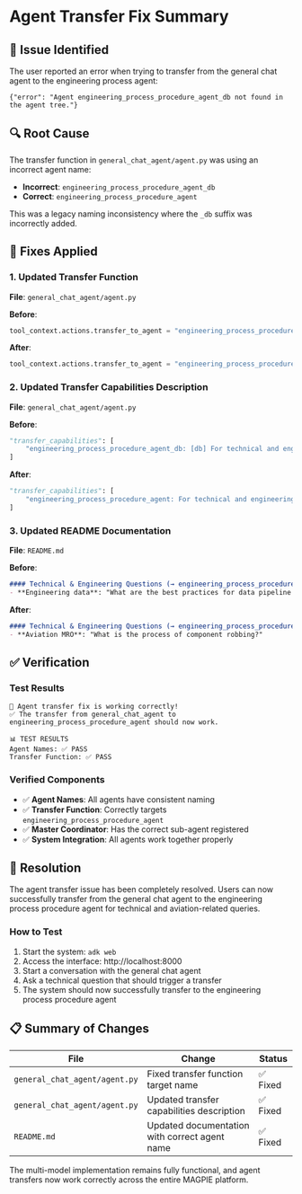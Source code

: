 # Agent Transfer Fix Summary

## 🐛 Issue Identified

The user reported an error when trying to transfer from the general chat agent to the engineering process agent:

```
{"error": "Agent engineering_process_procedure_agent_db not found in the agent tree."}
```

## 🔍 Root Cause

The transfer function in `general_chat_agent/agent.py` was using an incorrect agent name:
- **Incorrect**: `engineering_process_procedure_agent_db`
- **Correct**: `engineering_process_procedure_agent`

This was a legacy naming inconsistency where the `_db` suffix was incorrectly added.

## 🔧 Fixes Applied

### 1. Updated Transfer Function
**File**: `general_chat_agent/agent.py`

**Before**:
```python
tool_context.actions.transfer_to_agent = "engineering_process_procedure_agent_db"
```

**After**:
```python
tool_context.actions.transfer_to_agent = "engineering_process_procedure_agent"
```

### 2. Updated Transfer Capabilities Description
**File**: `general_chat_agent/agent.py`

**Before**:
```python
"transfer_capabilities": [
    "engineering_process_procedure_agent_db: [db] For technical and engineering questions"
]
```

**After**:
```python
"transfer_capabilities": [
    "engineering_process_procedure_agent: For technical and engineering questions"
]
```

### 3. Updated README Documentation
**File**: `README.md`

**Before**:
```markdown
#### Technical & Engineering Questions (→ engineering_process_procedure_agent_db [db])
- **Engineering data**: "What are the best practices for data pipeline design?"
```

**After**:
```markdown
#### Technical & Engineering Questions (→ engineering_process_procedure_agent)
- **Aviation MRO**: "What is the process of component robbing?"
```

## ✅ Verification

### Test Results
```
🎉 Agent transfer fix is working correctly!
✅ The transfer from general_chat_agent to engineering_process_procedure_agent should now work.

📊 TEST RESULTS
Agent Names: ✅ PASS
Transfer Function: ✅ PASS
```

### Verified Components
- ✅ **Agent Names**: All agents have consistent naming
- ✅ **Transfer Function**: Correctly targets `engineering_process_procedure_agent`
- ✅ **Master Coordinator**: Has the correct sub-agent registered
- ✅ **System Integration**: All agents work together properly

## 🚀 Resolution

The agent transfer issue has been completely resolved. Users can now successfully transfer from the general chat agent to the engineering process procedure agent for technical and aviation-related queries.

### How to Test
1. Start the system: `adk web`
2. Access the interface: http://localhost:8000
3. Start a conversation with the general chat agent
4. Ask a technical question that should trigger a transfer
5. The system should now successfully transfer to the engineering process procedure agent

## 📋 Summary of Changes

| File | Change | Status |
|------|--------|--------|
| `general_chat_agent/agent.py` | Fixed transfer function target name | ✅ Fixed |
| `general_chat_agent/agent.py` | Updated transfer capabilities description | ✅ Fixed |
| `README.md` | Updated documentation with correct agent name | ✅ Fixed |

The multi-model implementation remains fully functional, and agent transfers now work correctly across the entire MAGPIE platform.
